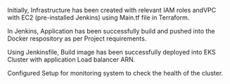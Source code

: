 Initially, Infrastructure has been created with relevant IAM roles andVPC
with EC2 (pre-installed Jenkins) using Main.tf file in Terraform. 

In Jenkins, Application has been successfully build and pushed into the Docker respository as per
Project requirements. 

Using Jenkinsfile, Build image has been successfully deployed into EKS
Cluster with application Load balancer ARN.

Configured Setup for monitoring system to check the health of the cluster.  
